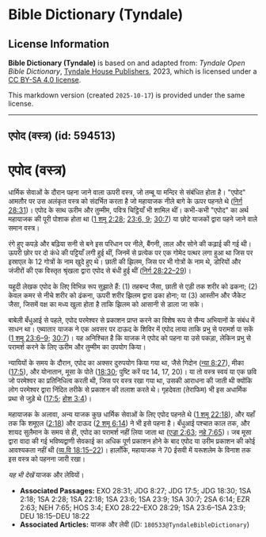 # Bible Dictionary (Tyndale)

## License Information

**Bible Dictionary (Tyndale)** is based on and adapted from: _Tyndale Open Bible Dictionary_, [Tyndale House Publishers](https://tyndaleopenresources.com/), 2023, which is licensed under a [CC BY-SA 4.0 license](https://creativecommons.org/licenses/by-sa/4.0/legalcode.en).

This markdown version (created `2025-10-17`) is provided under the same license.



--------------------------------

## एपोद (वस्त्र) (id: 594513)

एपोद (वस्त्र)
=============

धार्मिक सेवाओं के दौरान पहना जाने वाला ऊपरी वस्त्र, जो तम्बू या मन्दिर से संबंधित होता है। "एपोद" आमतौर पर उस अलंकृत वस्त्र को संदर्भित करता है जो महायाजक नीले बागे के ऊपर पहनते थे ([निर्ग 28:31](https://ref.ly/Exod28:31))। एपोद के साथ ऊरीम और तुम्मीम, पवित्र चिट्ठियाँ भी शामिल थीं। कभी\-कभी "एपोद" का अर्थ महायाजक की पूरी पोशाक होता था ([1 शमू 2:28](https://ref.ly/1Sam2:28); [23:6, 9](https://ref.ly/1Sam23:6,1Sam23:9); [30:7](https://ref.ly/1Sam30:7)) या छोटे याजकों द्वारा पहने जाने वाले समान वस्त्र।

रंगे हुए कपड़े और बढ़िया सनी से बने इस परिधान पर नीले, बैंगनी, लाल और सोने की कढ़ाई की गई थी। ऊपरी छोर पर दो कंधे की पट्टियाँ लगी हुई थीं, जिनमें से प्रत्येक पर एक गोमेद पत्थर लगा हुआ था जिस पर इस्राएल के 12 गोत्रों के नाम खुदे हुए थे। छाती की झिलम, जिस पर भी गोत्रों के नाम थे, डोरियों और जंजीरों की एक विस्तृत श्रृंखला द्वारा एपोद से बंधी हुई थीं ([निर्ग 28:22–29](https://ref.ly/Exod28:22-Exod28:29))।

यहूदी लेखक एपोद के लिए विभिन्न रूप सुझाते हैं: (1\) तहबन्द जैसा, छाती से एड़ी तक शरीर को ढकना; (2\) केवल कमर से नीचे शरीर को ढंकना, ऊपरी शरीर झिलम द्वारा ढका होना; या (3\) आस्तीन और जैकेट जैसा, जिसमें वक्ष का मध्य खुला होता है ताकि झिलम को आसानी से डाला जा सके।

बाबेली बँधुआई से पहले, एपोद परमेश्वर से प्रकाशन प्राप्त करने का विशेष रूप से सैन्य अभियानों के संबंध में साधन था। एब्यातार याजक ने एक अवसर पर दाऊद के शिविर में एपोद लाया ताकि प्रभु से परामर्श पा सकें ([1 शमू 23:6–9](https://ref.ly/1Sam23:6-1Sam23:9); [30:7](https://ref.ly/1Sam30:7))। यह अनिश्चित है कि याजक ने एपोद को पहना या उसे पकड़ा, लेकिन प्रभु से परामर्श करने के लिए ऊरीम और तुम्मीम का उपयोग किया।

न्यायियों के समय के दौरान, एपोद का अक्सर दुरुपयोग किया गया था, जैसे गिदोन ([न्या 8:27](https://ref.ly/Judg8:27)), मीका ([17:5](https://ref.ly/Judg17:5)), और योनातान, मूसा के पोते ([18:30](https://ref.ly/Judg18:30); पुष्टि करें पद 14, 17, 20\)। या तो वस्त्र स्वयं या एक छवि जो परमेश्वर का प्रतिनिधित्व करती थी, जिस पर वस्त्र रखा गया था, उसकी आराधना की जाती थी क्योंकि लोग परमेश्वर द्वारा निंदित तरीके से प्रकाशन की तलाश करते थे। गृहदेवता (तेराफिम) भी इस अधार्मिक प्रथा से जुड़े थे ([17:5](https://ref.ly/Judg17:5); [होश 3:4](https://ref.ly/Hos3:4))।

महायाजक के अलावा, अन्य याजक कुछ धार्मिक सेवाओं के लिए एपोद पहनते थे ([1 शमू 22:18](https://ref.ly/1Sam22:18)), और यहाँ तक कि शमूएल ([2:18](https://ref.ly/1Sam2:18)) और दाऊद ([2 शमू 6:14](https://ref.ly/2Sam6:14)) ने भी इसे पहना है। बँधुआई पश्चात काल तक, और शायद सुलैमान के समय से ही, एपोद का परामर्श नहीं लिया जाता था ([एज्रा 2:63](https://ref.ly/Ezra2:63); [नहे 7:65](https://ref.ly/Neh7:65))। जब मूसा द्वारा वादा की गई भविष्यद्वाणी सेवकाई का अधिक पूर्ण प्रकाशन होने के बाद एपोद या उरीम प्रकाशन की कोई आवश्यकता नहीं थी ([व्य.वि 18:15–22](https://ref.ly/Deut18:15-Deut18:22))। हालाँकि, महायाजक ने 70 ईसवी में यरूशलेम के विनाश तक इस वस्त्र को पहनना जारी रखा।

*यह भी देखें* याजक और लेवियों।

* **Associated Passages:** EXO 28:31; JDG 8:27; JDG 17:5; JDG 18:30; 1SA 2:18; 1SA 2:28; 1SA 22:18; 1SA 23:6; 1SA 23:9; 1SA 30:7; 2SA 6:14; EZR 2:63; NEH 7:65; HOS 3:4; EXO 28:22–EXO 28:29; 1SA 23:6–1SA 23:9; DEU 18:15–DEU 18:22
* **Associated Articles:** याजक और लेवी (ID: `180533@TyndaleBibleDictionary`)

